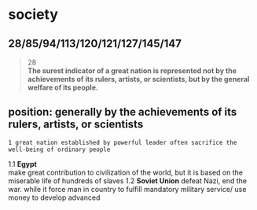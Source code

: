 society
==============
28/85/94/113/120/121/127/145/147
------------------
>28  
>**The surest indicator of a great nation is represented not by the achievements of its rulers, artists, or scientists, but by the general welfare of its people.**

## position: generally by the achievements of its rulers, artists, or scientists

    1 great nation established by powerful leader often sacrifice the well-being of ordinary people
1.1 **Egypt**  
make great contribution to civilization of the world, but it is based on the miserable life of hundreds of slaves 
1.2 **Soviet Union**
defeat Nazi, end the war. while it force man in country to  fulfill mandatory military service/ use money to develop advanced
 
<!--stackedit_data:
eyJoaXN0b3J5IjpbMTI3NjU2MzAxNywtMTU0NDY2MjIxNyw0OT
E4MDMzNDAsLTc1MDcxMzg0OF19
-->